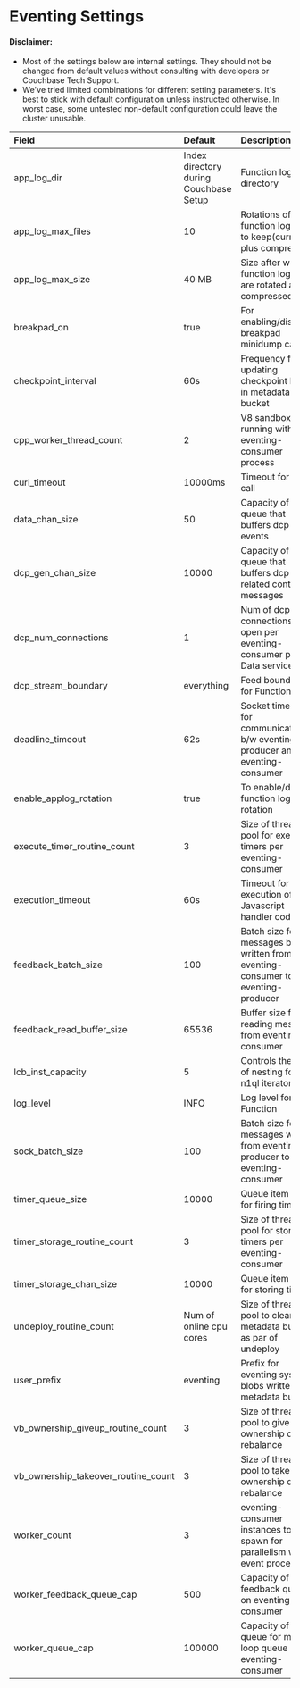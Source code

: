 # Eventing Settings

#### Disclaimer: ####

* Most of the settings below are internal settings. They should not be changed
  from default values without consulting with developers or Couchbase Tech Support.
* We've tried limited combinations for different setting parameters. It's best
  to stick with default configuration unless instructed otherwise. In worst case, some
  untested non-default configuration could leave the cluster unusable.

|Field|Default|Description|
|:---|:---|:---
|app_log_dir|Index directory during Couchbase Setup|Function log directory|
|app_log_max_files|10|Rotations of function log files to keep(current plus compressed)
|app_log_max_size|40 MB|Size after which function log files are rotated and compressed|
|breakpad_on|true|For enabling/disabling breakpad minidump capture|
|checkpoint_interval|60s|Frequency for updating checkpoint blobs in metadata bucket|
|cpp_worker_thread_count|2|V8 sandboxes running within an eventing-consumer process|
|curl_timeout|10000ms|Timeout for curl call|
|data_chan_size|50|Capacity of queue that buffers dcp events|
|dcp_gen_chan_size|10000|Capacity of queue that buffers dcp related control messages|
|dcp_num_connections|1|Num of dcp connections to open per eventing-consumer per Data service node|
|dcp_stream_boundary|everything|Feed boundary for Function|
|deadline_timeout|62s|Socket timeout for communication b/w eventing-producer and eventing-consumer|
|enable_applog_rotation|true|To enable/disable function log file rotation|
|execute_timer_routine_count|3|Size of thread pool for executing timers per eventing-consumer|
|execution_timeout|60s|Timeout for execution of Javascript handler code|
|feedback_batch_size|100|Batch size for messages being written from eventing-consumer to eventing-producer|
|feedback_read_buffer_size|65536|Buffer size for reading messages from eventing-consumer|
|lcb_inst_capacity|5|Controls the level of nesting for n1ql iterators|
|log_level|INFO|Log level for Function|
|sock_batch_size|100|Batch size for messages written from eventing-producer to eventing-consumer|
|timer_queue_size|10000|Queue item cap for firing timers|
|timer_storage_routine_count|3|Size of thread pool for storing timers per eventing-consumer|
|timer_storage_chan_size|10000|Queue item cap for storing timers|
|undeploy_routine_count|Num of online cpu cores|Size of thread pool to cleanup metadata bucket as par of undeploy|
|user_prefix|eventing|Prefix for eventing system blobs written to metadata bucket|
|vb_ownership_giveup_routine_count|3|Size of thread pool to give up vb ownership during rebalance|
|vb_ownership_takeover_routine_count|3|Size of thread pool to take up vb ownership during rebalance|
|worker_count|3|eventing-consumer instances to spawn for parallelism w.r.t. event processing|
|worker_feedback_queue_cap|500|Capacity of timer feedback queue on eventing-consumer|
|worker_queue_cap|100000|Capacity of queue for main loop queue on eventing-consumer|
